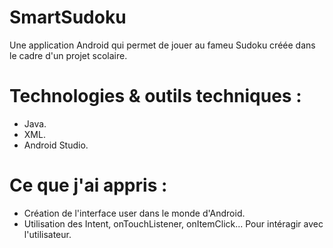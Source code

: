 # SmartSudoku
Une application Android qui permet de jouer au fameu Sudoku créée dans le cadre d'un projet scolaire.
# Technologies & outils techniques : 
+ Java.    
+ XML.     
+ Android Studio.    
# Ce que j'ai appris : 
+ Création de l'interface user dans le monde d'Android.  
+ Utilisation des Intent, onTouchListener, onItemClick... Pour intéragir avec l'utilisateur.  
